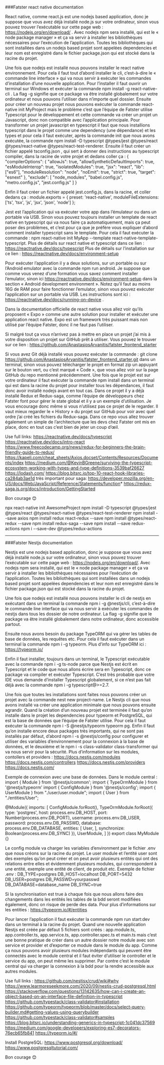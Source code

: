 ###Fatster react native documentation

React native, comme react.js est une nodejs based application, donc je suppose que vous avez déjà installé node.js sur votre ordinateur, sinon vous pouvez trouver l’exécutable sur cette page web :  https://nodejs.org/en/download/ . Avec nodejs npm sera installé, qui est le « node package manager » et ça va servir à installer les bibliothèques nécessaires pour l’exécution de l’application. Toutes les bibliothèques qui sont installées dans un nodejs based projet sont appelées dependencies et leur nom est enregistré dans le fichier package.json qui est stocké dans la racine du projet.

Une fois que nodejs est installé nous pouvons installer le react native environnement. Pour cela il faut tout d’abord installer le cli, c’est-à-dire le « commande line interface » qui va nous servir à exécuter les commandes d’installation d’une nouvelle application. Pour l’installer il faut ouvrir un terminal sur Windows et exécuter la commande npm install -g react-native-cli . La flag -g signifie que ce package va être installé globalement sur votre ordinateur et nous pouvons l’utiliser dans n’importe quel dossier. Ensuite pour créer un nouveau projet nous pouvons exécuter la commande react-native init MyProject mais le problème c’est que l’équipe de Fatster utilise Typescript pour le développement et cette commande va créer un projet un Javascript, donc non compatible avec l’application principale. Pour transformer un projet javascript en typescript il faut que nous installions typescript dans le projet comme une dependency (une dépendance) et les types et pour cela il faut exécuter, après la commande init que nous avons exécutée, la commande npm install -D typescript @types/jest @types/react @types/react-native @types/react-test-renderer. Ensuite il faut créer un fichier appelé tsconfig.json , qui sert à donner des instructions au typescript compiler, dans la racine de votre projet et dedans coller ça : 
{
  "compilerOptions": {
    "allowJs": true,
    "allowSyntheticDefaultImports": true,
    "esModuleInterop": true,
    "isolatedModules": true,
    "jsx": "react",
    "lib": ["es6"],
    "moduleResolution": "node",
    "noEmit": true,
    "strict": true,
    "target": "esnext"
  },
  "exclude": [
    "node_modules",
    "babel.config.js",
    "metro.config.js",
    "jest.config.js"
  ]
}

Enfin il faut créer un fichier appelé jest.config.js, dans la racine, et coller dedans ça :
module.exports = {
  preset: 'react-native',
  moduleFileExtensions: ['ts', 'tsx', 'js', 'jsx', 'json', 'node']
};

Jest est l’application qui va exécuter votre app dans l’émulateur ou dans un portable via USB.
Sinon vous pouvez toujours installer un template de react native en typescript qui va nous faire ça automatiquement, mais ça peut poser des problèmes, et c’est pour ça que je préfère vous expliquer d’abord comment installer typescript sans le template. Pour cela il faut exécuter la commande : npm react-native init MyApp --template react-native-template-typescript. 
Plus de détails sur react native et typescript dans ce lien : https://reactnative.dev/docs/typescript
Plus de détails sur l’installation sur ce lien : 
https://reactnative.dev/docs/environment-setup

Pour exécuter l’application il y a deux solutions, sur un portable ou sur l’Android emulator avec la commande npm run android. Je suppose que comme vous venez d’une formation vous savez comment installer l’emulator, sinon ici https://reactnative.dev/docs/environment-setup dans la section « Android development environment ». Notez qu’il faut au moins 16G de RAM pour faire fonctionner l’emulator, sinon vous pouvez exécuter l’application sur un portable via USB. Les instructions sont ici : https://reactnative.dev/docs/running-on-device .

Dans la documentation officielle de react native vous allez voir qu’ils proposent « Expo » comme une autre solution pour installer et exécuter une application react native. Expo est un framework très puissant mais non utilisé par l’équipe Fatster, donc il ne faut pas l’utiliser. 

Si malgré tout ça vous n’arrivez pas à mettre en place un projet j’ai mis à votre disposition un projet sur GitHub prêt à utiliser. Vous pouvez le trouver sur ce lien :
https://github.com/AnastasiosArvanitis/fatster_frontend_starter

Si vous avez Git déjà installé vous pouvez exécuter la commande : 
git clone https://github.com/AnastasiosArvanitis/fatster_frontend_starter.git dans un terminal, sinon vous pouvez télécharger le projet en format zip un appuyant sur le bouton vert, ou c’est marqué « Code »,  que vous allez voir sur la page GitHub du repo mentionné précédemment. Une fois que le projet est sur votre ordinateur il faut exécuter la commande npm install dans un terminal qui est dans la racine du projet pour installer tous les dépendances, il faut donc avoir installé nodejs avant en tout cas. Dans ce projet il y a déjà installé Redux et Redux-saga, comme l’équipe de développeurs chez Fatster font pour gérer le state global et il y a un exemple d’utilisation. Je vous encourage donc même si vous n’utilisez pas ce projet de le regarder. Il vaut mieux regarder le « History » du projet sur GitHub pour voir avec quel ordre j’ai créé les fichiers du Redux-saga.
Dans ce repo vous allez trouver également un simple de l’architecture que les devs chez Fatster ont mis en place, donc en tout cas c’est bien de jeter un coup d’œil.

Use full links:
https://reactnative.dev/docs/typescript
https://reactnative.dev/docs/intro-react
https://www.freecodecamp.org/news/redux-for-beginners-the-brain-friendly-guide-to-redux/
https://kapeli.com/cheat_sheets/Axios.docset/Contents/Resources/Documents/index
https://medium.com/@KevinBGreene/surviving-the-typescript-ecosystem-working-with-types-and-type-definitions-3539baf26627
https://lodash.com/
https://blog.bitsrc.io/top-10-react-hook-libraries-ca284ab3ae1d
très important pour saga:
https://developer.mozilla.org/en-US/docs/Web/JavaScript/Reference/Statements/function*
https://redux-saga.js.org/docs/introduction/GettingStarted

Bon courage 😊

npx react-native init AwesomeProject
npm install -D typescript @types/jest @types/react @types/react-native @types/react-test-renderer
npm install --save axios
npm install redux react-redux --save
npm install @types/react-redux --save
npm install redux-saga --save
npm install --save redux-actions
npm i --save-dev @types/redux-actions

---

###Fatster Nestjs documentation

Nestjs est une nodejs based application, donc je suppose que vous avez déjà installé node.js sur votre ordinateur, sinon vous pouvez trouver l’exécutable sur cette page web :  https://nodejs.org/en/download/. Avec nodejs npm sera installé, qui est le « node package manager » et ça va servir à installer les bibliothèques nécessaires pour l’exécution de l’application. Toutes les bibliothèques qui sont installées dans un nodejs based projet sont appelées dependencies et leur nom est enregistré dans le fichier package.json qui est stocké dans la racine du projet.

Une fois que nodejs est installé nous pouvons installer le cli de nestjs en exécutant dans un terminal la commande npm i -g @nestjs/cli, c’est-à-dire le commande line interface qui va nous servir à exécuter les commandes de nestjs dans tous les dossier de notre ordinateur. La flag -g signifie que le package va être installé globalement dans notre ordinateur, donc accessible partout. 

Ensuite nous avons besoin du package TypeORM qui va gérer les tables de base de données, les requêtes etc. Pour cela il faut exécuter dans un terminal la commande npm i -g typeorm. Plus d’info sur TypeORM ici : https://typeorm.io/

Enfin il faut installer, toujours dans un terminal, le Typescript exécutable avec la commande npm i -g ts-node parce que Nestjs est écrit en Typescript et le code que nous allons écrire sera en Typescript, donc ce package va compiler et exécuter Typescript. C’est très probable que votre IDE vous demande d’installer Typescript globalement, si ce n’est pas fait déjà avec la commande npm i -g typescript@>=2.7. 

Une fois que toutes les installations sont faites nous pouvons créer un projet avec la commande nest new project-name. Le Nestjs cli que nous avons installé va créer une application minimale que nous pouvons ensuite agrandir. Quand la création d’un nouveau projet est terminée il faut qu’on installe dans le projet les dependencies pour typeorm et PostgreSQL, qui est la base de données que l’équipe de Fatster utilise. Pour cela il faut exécuter la commande npm i -S @nestjs/typeorm typeorm pg. 
Enfin il faut qu’on installe encore deux packages très importants, qui ne sont pas installés par défaut, d’abord npm i -s @nestjs/config pour configurer et utiliser des variables d’environnement pour la connexion à la base de données, et le deuxième et le npm i -s class-validator class-transformer qui va nous servir pour la sécurité. 
Plus d’information sur les modules, contollers et providers :
https://docs.nestjs.com/modules
https://docs.nestjs.com/controllers
https://docs.nestjs.com/providers
https://docs.nestjs.com/



Exemple de connexion avec une base de données. Dans le module central :
import { Module } from '@nestjs/common';
import { TypeOrmModule } from '@nestjs/typeorm'
import { ConfigModule } from '@nestjs/config';
import { UserModule } from "./user/user.module";
import { User } from "./entities/User";

@Module({
  imports: [
    ConfigModule.forRoot(),
    TypeOrmModule.forRoot({
    type: 'postgres',
    host: process.env.DB_HOST,
    port: Number(process.env.DB_PORT),
    username: process.env.DB_USER,
    password: process.env.DB_PASSWD,
    database: process.env.DB_DATABASE,
    entities: [
      User,
    ],
    synchronize: Boolean(process.env.DB_SYNC)
    }),
    UserModule,
  ]
})
export class MyModule {}

Le config module va charger les variables d’environment par le fichier .env que nous créons sur la racine du projet. Le user module et l’entité user sont des exemples qu’on peut créer et on peut avoir plusieurs entités qui ont des relations entre elles et évidemment plusieurs modules, qui correspondent à une entité, exemple une entité de client, de produit etc. Exemple de fichier .env :
DB_TYPE=postgres
DB_HOST=localhost
DB_PORT=5432
DB_USER=postgres
DB_PASSWD=yourpasswd
DB_DATABASE=database_name
DB_SYNC=true

Si la synchronisation est true à chaque fois que nous allons faire des changements dans les entités les tables de la bdd seront modifiées également, donc on risque de perde des data. Pour plus d’informations sur les entities :
https://typeorm.io/#/entities

Pour lancer l’application il faut exécuter la commande npm run start:dev dans un terminal à la racine du projet.
Quand une nouvelle application Nestjs est créée par défaut 5 fichiers sont créés : app.module.ts, app.controller.ts, app.service.ts, app.controller.spec.ts et main.ts mais c’est une bonne pratique de créer dans un autre dossier notre module avec son service et provider et d’exporter ce module dans le module du app. Comme ça nous pouvons avoir plusieurs modules indépendants qui peuvent être connectés avec le module central et il faut éviter d’utiliser le controller et le service du app, on peut même les supprimer. Par contre c’est le module central qui va charger la connexion à la bdd pour la rendre accessible aux autres modules. 

Use full links :
https://github.com/nestjsx/crud/wiki#why
https://www.learmoreseekmore.com/2020/09/nestjs-crud-postgresql.html
https://stackoverflow.com/questions/13142635/how-can-i-create-an-object-based-on-an-interface-file-definition-in-typescript
https://github.com/typestack/class-validator#installation
https://github.com/typeorm/typeorm/blob/master/docs/select-query-builder.md#getting-values-using-querybuilder
https://github.com/typestack/class-validator#samples
https://blog.bitsrc.io/understanding-generics-in-typescript-1c041dc37569
https://medium.com/google-developers/exploring-es7-decorators-76ecb65fb841
https://typeorm.io/#/

Install PostgreSQL:
https://www.postgresql.org/download/
https://www.postgresqltutorial.com/



Bon courage 😊

